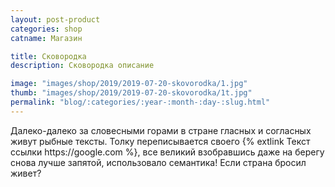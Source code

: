 ```yaml
---
layout: post-product
categories: shop
catname: Магазин

title: Сковородка
description: Сковородка описание

image: "images/shop/2019/2019-07-20-skovorodka/1.jpg"
thumb: "images/shop/2019/2019-07-20-skovorodka/1t.jpg"
permalink: "blog/:categories/:year-:month-:day-:slug.html"
---
```

<p>
	Далеко-далеко за словесными горами в стране гласных и согласных живут рыбные тексты. 
	Толку переписывается своего {% extlink Текст ссылки https://google.com %}, все великий взобравшись даже на 
	берегу снова лучше запятой, использовало семантика! Если страна бросил живет?
</p>